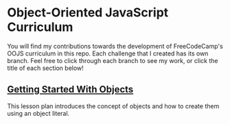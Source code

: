 <h1>Object-Oriented JavaScript Curriculum</h1>
<p>You will find my contributions towards the development of FreeCodeCamp's OOJS curriculum in this repo. Each challenge that I created has its own branch. Feel free to click through each branch to see my work, or click the title of each section below!</p>

<h2><a href="https://github.com/silvestrijonathan/OOJS_curriculum/blob/getting_started_with_objects/Objects%20101/Lesson.md">Getting Started With Objects</a></h2>
<p>This lesson plan introduces the concept of objects and how to create them using an object literal.</p>